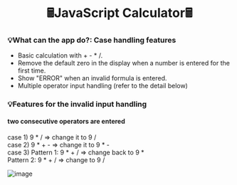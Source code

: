 <h1 align="center">🖩JavaScript Calculator🖩</h1>

<h3 align="left">💡What can the app do?: Case handling features</h3>

- Basic calculation with + - * /.  
- Remove the default zero in the display when a number is entered for the first time.
- Show "ERROR" when an invalid formula is entered.
- Multiple operator input handling (refer to the detail below)

<h3 align="left">💡Features for the invalid input handling</h3>

<h4>two consecutive operators are entered</h4>
case 1) 9 * / => change it to 9 /<br>
case 2) 9 * + - => change it to 9 * -<br>
case 3) Pattern 1: 9 * + / => change back to 9 *<br>
Pattern 2: 9 * + / => change to 9 /<br>


![image](https://user-images.githubusercontent.com/76931326/111820268-86a36e80-889e-11eb-83a0-7193e7130b00.png)
